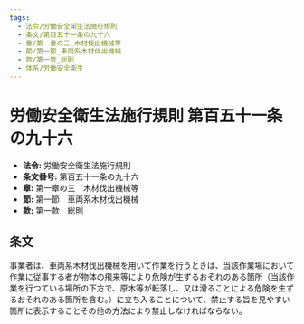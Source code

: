 ```yaml
---
tags:
  - 法令/労働安全衛生法施行規則
  - 条文/第百五十一条の九十六
  - 章/第一章の三_木材伐出機械等
  - 節/第一節_車両系木材伐出機械
  - 款/第一款_総則
  - 体系/労働安全衛生
---
```

# 労働安全衛生法施行規則 第百五十一条の九十六

- **法令:** 労働安全衛生法施行規則
- **条文番号:** 第百五十一条の九十六
- **章:** 第一章の三　木材伐出機械等
- **節:** 第一節　車両系木材伐出機械
- **款:** 第一款　総則

## 条文
事業者は、車両系木材伐出機械を用いて作業を行うときは、当該作業場において作業に従事する者が物体の飛来等により危険が生ずるおそれのある箇所（当該作業を行つている場所の下方で、原木等が転落し、又は滑ることによる危険を生ずるおそれのある箇所を含む。）に立ち入ることについて、禁止する旨を見やすい箇所に表示することその他の方法により禁止しなければならない。

